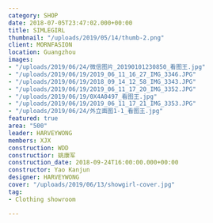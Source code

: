 ```yaml
---
category: SHOP
date: 2018-07-05T23:47:02.000+00:00
title: SIMLEGIRL
thumbnail: "/uploads/2019/05/14/thumb-2.png"
client: MORNFASION
location: Guangzhou
images:
- "/uploads/2019/06/24/微信图片_20190101230850_看图王.jpg"
- "/uploads/2019/06/19/2019_06_11_16_27_IMG_3346.JPG"
- "/uploads/2019/06/19/2018_09_14_12_58_IMG_3343.JPG"
- "/uploads/2019/06/19/2019_06_11_17_20_IMG_3352.JPG"
- "/uploads/2019/06/19/0X4A0497_看图王.jpg"
- "/uploads/2019/06/19/2019_06_11_17_21_IMG_3353.JPG"
- "/uploads/2019/06/24/外立面图1-1_看图王.jpg"
featured: true
area: "500"
leader: HARVEYWONG
members: XJX
construction: WDD
constructior: 姚康军
construction_date: 2018-09-24T16:00:00.000+00:00
constructor: Yao Kanjun
designer: HARVEYWONG
cover: "/uploads/2019/06/13/showgirl-cover.jpg"
tag:
- Clothing showroom

---
```

